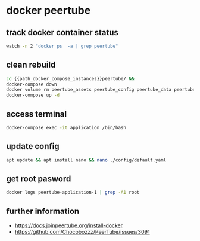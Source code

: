 # docker peertube

## track docker container status
```bash
watch -n 2 "docker ps  -a | grep peertube"
```

## clean rebuild
```bash
cd {{path_docker_compose_instances}}peertube/ &&
docker-compose down 
docker volume rm peertube_assets peertube_config peertube_data peertube_database peertube_redis
docker-compose up -d 
```

## access terminal
```bash
docker-compose exec -it application /bin/bash
```

## update config
```bash
apt update && apt install nano && nano ./config/default.yaml
```

## get root pasword
```bash
docker logs peertube-application-1 | grep -A1 root
```

## further information
- https://docs.joinpeertube.org/install-docker
- https://github.com/Chocobozzz/PeerTube/issues/3091